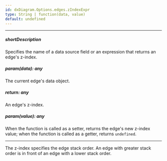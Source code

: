 ```yaml
---
id: dxDiagram.Options.edges.zIndexExpr
type: String | function(data, value)
default: undefined
---
```

---
##### shortDescription
Specifies the name of a data source field or an expression that returns an edge's z-index.

##### param(data): any
The current edge's data object.

##### return: any
An edge's z-index.

##### param(value): any
When the function is called as a setter, returns the edge's new z-index value; when the function is called as a getter, returns `undefined`.

---
The z-index specifies the edge stack order. An edge with greater stack order is in front of an edge with a lower stack order.